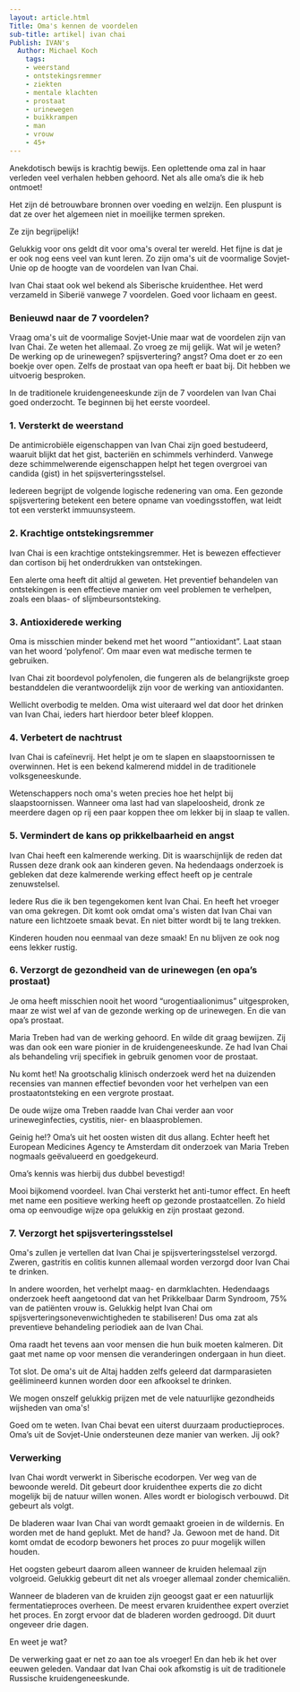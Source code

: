 ```yaml
---
layout: article.html
Title: Oma's kennen de voordelen
sub-title: artikel| ivan chai
Publish: IVAN's
  Author: Michael Koch
    tags:
    - weerstand
    - ontstekingsremmer
    - ziekten
    - mentale klachten
    - prostaat
    - urinewegen
    - buikkrampen
    - man
    - vrouw
    - 45+
---
```


Anekdotisch bewijs is krachtig bewijs. Een oplettende oma zal in haar verleden veel verhalen hebben gehoord. Net als alle oma’s die ik heb ontmoet! 

Het zijn dé betrouwbare bronnen over voeding en welzijn. Een pluspunt is dat ze over het algemeen niet in moeilijke termen spreken. 

Ze zijn begrijpelijk!

Gelukkig voor ons geldt dit voor oma's overal ter wereld. Het fijne is dat je er ook nog eens veel van kunt leren. Zo zijn oma's uit de voormalige Sovjet-Unie op de hoogte van de voordelen van Ivan Chai.

Ivan Chai staat ook wel bekend als Siberische kruidenthee. Het werd verzameld in Siberië vanwege 7 voordelen. Goed voor lichaam en geest. 

### Benieuwd naar de 7 voordelen?

Vraag oma's uit de voormalige Sovjet-Unie maar wat de voordelen zijn van Ivan Chai. Ze weten het allemaal. Zo vroeg ze mij gelijk. Wat wil je weten? De werking op de urinewegen? spijsvertering? angst? Oma doet er zo een boekje over open. Zelfs de prostaat van opa heeft er baat bij. Dit hebben we uitvoerig besproken.

In de traditionele kruidengeneeskunde zijn de 7 voordelen van Ivan Chai goed onderzocht. Te beginnen bij het eerste voordeel.  

### 1. Versterkt de weerstand

De antimicrobiële eigenschappen van Ivan Chai zijn goed bestudeerd, waaruit blijkt dat het gist, bacteriën en schimmels verhinderd. Vanwege deze schimmelwerende eigenschappen helpt het tegen overgroei van candida (gist) in het spijsverteringsstelsel. 

Iedereen begrijpt de volgende logische redenering van oma. Een gezonde spijsvertering betekent een betere opname van voedingsstoffen, wat leidt tot een versterkt immuunsysteem.

### 2. Krachtige ontstekingsremmer

Ivan Chai is een krachtige ontstekingsremmer. Het is bewezen effectiever dan cortison bij het onderdrukken van ontstekingen. 

Een alerte oma heeft dit altijd al geweten. Het preventief behandelen van ontstekingen is een effectieve manier om veel problemen te verhelpen, zoals een blaas- of slijmbeursontsteking. 

### 3. Antioxiderede werking

Oma is misschien minder bekend met het woord “'antioxidant”. Laat staan van het woord ‘polyfenol’. Om maar even wat medische termen te gebruiken. 

Ivan Chai zit boordevol polyfenolen, die fungeren als de belangrijkste groep bestanddelen die verantwoordelijk zijn voor de werking van antioxidanten. 

Wellicht overbodig te melden. Oma wist uiteraard wel dat door het drinken van Ivan Chai, ieders hart hierdoor beter bleef kloppen. 

### 4. Verbetert de nachtrust 

Ivan Chai is cafeïnevrij. Het helpt je om te slapen en slaapstoornissen te overwinnen. Het is een bekend kalmerend middel in de traditionele volksgeneeskunde. 

Wetenschappers noch oma's weten precies hoe het helpt bij slaapstoornissen. Wanneer oma last had van slapeloosheid, dronk ze meerdere dagen op rij een paar koppen thee om lekker bij in slaap te vallen. 

### 5. Vermindert de kans op prikkelbaarheid en angst

Ivan Chai heeft een kalmerende werking. Dit is waarschijnlijk de reden dat Russen deze drank ook aan kinderen geven. Na hedendaags onderzoek is gebleken dat deze kalmerende werking effect heeft op je centrale zenuwstelsel. 

Iedere Rus die ik ben tegengekomen kent Ivan Chai. En heeft het vroeger van oma gekregen. Dit komt ook omdat oma's wisten dat Ivan Chai van nature een lichtzoete smaak bevat. En niet bitter wordt bij te lang trekken. 

Kinderen houden nou eenmaal van deze smaak! En nu blijven ze ook nog eens lekker rustig. 

### 6. Verzorgt de gezondheid van de urinewegen (en opa’s prostaat)

Je oma heeft misschien nooit het woord “urogentiaalionimus” uitgesproken, maar ze wist wel af van de gezonde werking op de urinewegen. En die van opa’s prostaat.

Maria Treben had van de werking gehoord. En wilde dit graag bewijzen. Zij was dan ook een ware pionier in de kruidengeneeskunde. Ze had Ivan Chai als behandeling vrij specifiek in gebruik genomen voor de prostaat. 

Nu komt het! Na grootschalig klinisch onderzoek werd het na duizenden recensies van mannen effectief bevonden voor het verhelpen van een prostaatontsteking en een vergrote prostaat.

De oude wijze oma Treben raadde Ivan Chai verder aan voor urineweginfecties, cystitis, nier- en blaasproblemen.

Geinig he!? Oma’s uit het oosten wisten dit dus allang. Echter heeft het European Medicines Agency te Amsterdam dit onderzoek van Maria Treben nogmaals geëvalueerd en goedgekeurd. 

Oma’s kennis was hierbij dus dubbel bevestigd! 

Mooi bijkomend voordeel. Ivan Chai versterkt het anti-tumor effect. En heeft met name een positieve werking heeft op gezonde prostaatcellen. Zo hield oma op eenvoudige wijze opa gelukkig en zijn prostaat gezond.

### 7. Verzorgt het spijsverteringsstelsel

Oma's zullen je vertellen dat Ivan Chai je spijsverteringsstelsel verzorgd. Zweren, gastritis en colitis kunnen allemaal worden verzorgd door Ivan Chai te drinken. 

In andere woorden, het verhelpt maag- en darmklachten. Hedendaags onderzoek heeft aangetoond dat van het Prikkelbaar Darm Syndroom, 75% van de patiënten vrouw is. Gelukkig helpt Ivan Chai om spijsverteringsonevenwichtigheden te stabiliseren! Dus oma zat als preventieve behandeling periodiek aan de Ivan Chai. 

Oma raadt het tevens aan voor mensen die hun buik moeten kalmeren. Dit gaat met name op voor mensen die veranderingen ondergaan in hun dieet. 

Tot slot. De oma's uit de Altaj hadden zelfs geleerd dat darmparasieten geëlimineerd kunnen worden door een afkooksel te drinken.

We mogen onszelf gelukkig prijzen met de vele natuurlijke gezondheids wijsheden van oma's!

Goed om te weten. Ivan Chai bevat een uiterst duurzaam productieproces. Oma’s uit de Sovjet-Unie ondersteunen deze manier van werken. Jij ook? 

### Verwerking

Ivan Chai wordt verwerkt in Siberische ecodorpen. Ver weg van de bewoonde wereld. Dit gebeurt door kruidenthee experts die zo dicht mogelijk bij de natuur willen wonen. Alles wordt er biologisch verbouwd. Dit gebeurt als volgt. 

De bladeren waar Ivan Chai van wordt gemaakt groeien in de wildernis. En worden met de hand geplukt. Met de hand? Ja. Gewoon met de hand. Dit komt omdat de ecodorp bewoners het proces zo puur mogelijk willen houden. 

Het oogsten gebeurt daarom alleen wanneer de kruiden helemaal zijn volgroeid. Gelukkig gebeurt dit net als vroeger allemaal zonder chemicaliën.

Wanneer de bladeren van de kruiden zijn geoogst gaat er een natuurlijk fermentatieproces overheen. De meest ervaren kruidenthee expert overziet het proces. En zorgt ervoor dat de bladeren worden gedroogd. Dit duurt ongeveer drie dagen. 

En weet je wat? 

De verwerking gaat er net zo aan toe als vroeger! En dan heb ik het over eeuwen geleden. Vandaar dat Ivan Chai ook afkomstig is uit de traditionele Russische kruidengeneeskunde. 
